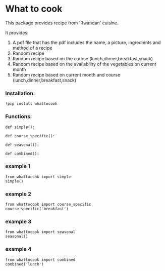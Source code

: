 # What to cook
This package provides recipe from 'Rwandan' cuisine.

It provides:

1. A pdf file that has the pdf includes the name, a picture, ingredients and method of a recipe
2. Random recipe
3. Random recipe based on the course (lunch,dinner,breakfast,snack)
4. Random recipe based on the availability of the vegetables on current month
5. Random recipe based on current month and course (lunch,dinner,breakfast,snack)


### Installation:
    !pip install whattocook

### Functions:
    def simple():

    def course_specific():

    def seasonal():

    def combined():


### example 1
    from whattocook import simple
    simple()


### example 2
    from whattocook import course_specific
    course_specific('breakfast')


### example 3
    from whattocook import seasonal
    seasonal()


### example 4
    from whattocook import combined
    combined('lunch')